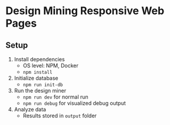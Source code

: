 # Design Mining Responsive Web Pages

## Setup

1. Install dependencies
    - OS level: NPM, Docker
    - `npm install`
2. Initialize database
    - `npm run init-db`
3. Run the design miner
    - `npm run dev` for normal run
    - `npm run debug` for visualized debug output
4. Analyze data
    - Results stored in `output` folder

